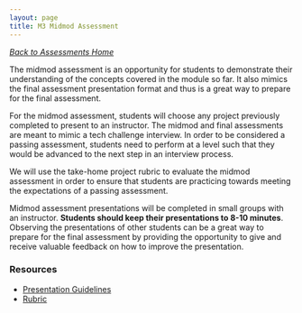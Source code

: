 ```yaml
---
layout: page
title: M3 Midmod Assessment
---
```


_[Back to Assessments Home](./index)_

The midmod assessment is an opportunity for students to demonstrate their understanding of the concepts covered in the module so far. It also mimics the final assessment presentation format and thus is a great way to prepare for the final assessment.

For the midmod assessment, students will choose any project previously completed to present to an instructor. The midmod and final assessments are meant to mimic a tech challenge interview. In order to be considered a passing assessment, students need to perform at a level such that they would be advanced to the next step in an interview process.

We will use the take-home project rubric to evaluate the midmod assessment in order to ensure that students are practicing towards meeting the expectations of a passing assessment.

Midmod assessment presentations will be completed in small groups with an instructor. **Students should keep their presentations to 8-10 minutes**. Observing the presentations of other students can be a great way to prepare for the final assessment by providing the opportunity to give and receive valuable feedback on how to improve the presentation.

### Resources

- [Presentation Guidelines](./presentation_guidelines)
- [Rubric](./rubric)
